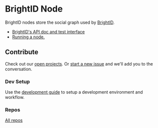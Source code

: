 # BrightID Node

BrightID nodes store the social graph used by [BrightID](https://github.com/BrightID/BrightID).

* [BrightID's API doc and test interface](https://app.swaggerhub.com/apis-docs/brightid/brightid/)
* [Running a node.](https://github.com/BrightID/BrightID-Node/wiki/Installation-Guide)

## Contribute

Check out our [open projects](https://github.com/BrightID/BrightID-Node/projects).  Or [start a new issue](https://github.com/BrightID/BrightID-Node/issues) and we'll add you to the conversation.

### Dev Setup

Use the [development guide](https://github.com/BrightID/BrightID-Node/wiki/Development-Guide) to setup a development environment and workflow.

### Repos
[All repos](https://github.com/BrightID)
